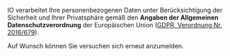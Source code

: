 IO verarbeitet Ihre personenbezogenen Daten unter Berücksichtigung der Sicherheit und Ihrer Privatsphäre gemäß den **Angaben der Allgemeinen Datenschutzverordnung** der Europäischen Union ([GDPR, Verordnung Nr. 2016/679](https://eur-lex.europa.eu/legal-content/IT/TXT/?uri=CELEX%3A32016R0679)).

Auf Wunsch können Sie versuchen sich erneut anzumelden.
